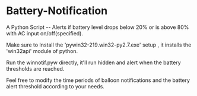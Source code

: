 # Battery-Notification

A Python Script -- Alerts if battery level drops below 20% or is above 80% with AC input on/off(specified).

Make sure to Install the 'pywin32-219.win32-py2.7.exe' setup , it installs the 'win32api' module of python.

Run the winnotif.pyw directly, it'll run hidden and alert when the battery thresholds are reached. 

Feel free to modify the time periods of balloon notifications and the battery alert threshold according to your needs.
